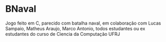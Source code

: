 # BNaval
Jogo feito em C, parecido com batalha naval,
em colaboração com Lucas Sampaio, Matheus Araujo, Marco Antonio, todos estudantes ou ex estudantes do curso de Ciencia da Computação UFRJ

